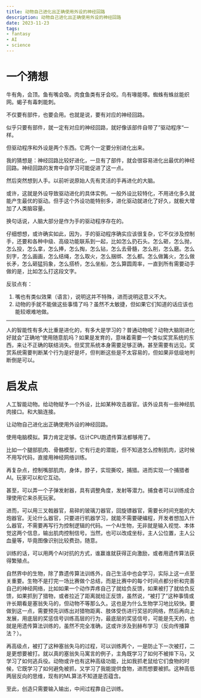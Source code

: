 ```yaml
---
title: 动物自己进化出正确使用外设的神经回路
description: 动物自己进化出正确使用外设的神经回路
date: 2023-11-23
tags: 
- fantasy
- AI
- science
---
```


# 一个猜想

牛有角，会顶。鱼有嘴会吸。肉食鱼类有牙会咬。鸟有喙能啄。蜘蛛有蛛丝能织网。蝎子有毒刺能刺。

不仅要有部件，也要会用。也就是说，要有对应的神经回路。

似乎只要有部件，就一定有对应的神经回路，就好像该部件自带了”驱动程序“一样。

但驱动程序和外设是两个东西。它两个一定要分别进化出来。

我的猜想是：神经回路比较好进化，一旦有了部件，就会很容易进化出最优的神经回路。神经回路的发育中自学习可能促进了这一点。

然后突然想到人手。以前听说原始人先有灵活的手再进化的大脑。

或许，这就是外设导致驱动进化的具体实例。一般外设比较特化，不用进化多久就能产生最优的驱动。但手这个外设功能特别多，进化驱动就进化了好久，就极大增加了人类脑容量。

换句话说，人脑大部分是作为手的驱动程序存在的。

仔细想想，或许确实如此，因为，手的驱动程序确实应该很复杂，它不仅涉及控制手，还要和各种中级、高级功能联系到一起，比如怎么扔石头。怎么砸，怎么抛，怎么投，怎么拿，怎么捧，怎么掏，怎么钻，怎么去骨髓，怎么削，怎么磨。怎么刻字，怎么画画，怎么结绳，怎么取火，怎么捆绑、怎么都。怎么做篝火，怎么做长矛，怎么砸猛犸象，怎么搭桥，怎么坐船，怎么算圆周率，一直到所有需要动手做的是，比如怎么打这段文字。

反驳点有：

1. 嘴也有类似效果（语言），说明这并不特殊，进而说明这意义不大。
2. 动物的手就不能做这些事情了吗？虽然不太敏捷，但如果它们知道的话应该也能较艰难地做。

---

人的智能性有多大比重是进化的，有多大是学习的？普通动物呢？动物大脑刚进化好就会”正确地“使用随意肌吗？如果是发育的，意味着需要一个类似奖赏系统的东西，来让不正确的联结消失。但奖赏系统本身需要足够正确，甚至需要有远见。奖赏系统需要判断某个行为是好是坏，但判断这些是不太容易的，但如果非低级地判断倒是可以。

# 启发点

人工智能动物。给动物赋予一个外设，比如某种攻击器官。该外设具有一些神经肌肉接口。和大脑连接。

让动物自己进化出正确使用外设的神经回路。

使用电脑模拟。算力肯定足够。估计CPU跑遗传算法都够用了。

比如一个腿部肌肉、骨骼模型，它有行走的潜能，但不知道怎么控制肌肉，这时候不用写代码，直接用神经网络训练。

再复杂点，控制嘴部肌肉，身体，脖子，实现撕咬，捕猎。进而实现一个捕猎者AI。玩家可以和它互动。

甚至，可以弄一个子弹发射器，具有调整角度，发射等潜力。捕食者可以训练成合理使用它来杀死玩家。

进而，可以用三叉戟器官，易碎的玻璃刀器官，回旋镖器官，需要长时间充能的大炮器官。无论什么器官，只要进行机器学习，就能不需要硬编程，开发者想加入什么器官，不需要再写行为控制逻辑的代码。一个AI生物，无非就是输入视觉、本体觉这两个信息，输出肌肉控制信号。当然，也可以改成坐标，主人公位置，主人公血量等，毕竟图像识别比较费劲，随意。

训练的话，可以用两个AI对抗的方式，谁赢谁就获得正向激励，或者用遗传算法获得繁殖点。

自然界中的生物，除了靠遗传算法训练外，自己生活中也会学习，实际上这一点至关重要。生物不是打完一场比赛做个总结，而是比赛中的每个时间点都分析和完善自己的神经网络，比如如果一个动作弄疼自己了就给负反馈，如果被打了就给负反馈，如果抓到了猎物，或者拉近了距离就给正反馈，虽然说，“被打了”这种事情或许长期看是塞翁失马的，但动物不等那么久。这也是为什么生物学习地比较快。要做到这一点，需要预先训练出对猎物距离、肢体受伤进行奖惩的网络，然后再向上发展，用底层的奖惩信号训练高层的行为，最底层的奖惩信号，可能是先天的，也就是用遗传算法训练的，虽然不完全准确，这或许涉及到赫布学习（反向传播算法？）。

再高级点，被打了这种塞翁失马的过程，可以训练两个，一是防止下一次被打，二是更想要被打。就以真的塞翁失马寓言的例子，主角既学习了如何不被摔下马，又学习了如何逃兵役。动物或许也有这种高级功能，比如我抓老鼠给它们食物的时候，它既学习了如何避免被抓，又学习了我能提供食物，进而想要被抓。这种高低两层反向的思维，现有的ML算法不知道是否蕴含。

至此，创造只需要输入输出，中间过程靠自己训练。
